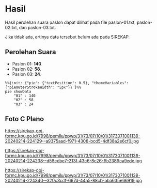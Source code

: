 # Hasil

Hasil perolehan suara paslon dapat dilihat pada file paslon-01.txt, paslon-02.txt, dan paslon-03.txt.

Jika tidak ada, artinya data tersebut belum ada pada SIREKAP.

## Perolehan Suara

 * Paslon 01: **140**.
 * Paslon 02: **58**.
 * Paslon 03: **24**.

```mermaid
%%{init: {"pie": {"textPosition": 0.5}, "themeVariables": {"pieOuterStrokeWidth": "5px"}} }%%
pie showData
    "01" : 140
    "02" : 58
    "03" : 24
```
## Foto C Plano

https://sirekap-obj-formc.kpu.go.id/7998/pemilu/ppwp/31/73/07/10/01/3173071001139-20240214-224129--a9375aad-f971-4308-bcd5-4df38a2e6cf0.jpg

https://sirekap-obj-formc.kpu.go.id/7998/pemilu/ppwp/31/73/07/10/01/3173071001139-20240214-224238--d58cdbe7-213f-43c6-8c26-9b2389ca9ede.jpg

https://sirekap-obj-formc.kpu.go.id/7998/pemilu/ppwp/31/73/07/10/01/3173071001139-20240214-224340--320c3cdf-697d-44a5-88cb-aba635e66919.jpg
